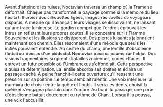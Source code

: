 Avant d'atteindre les ruines, Noctuvian traversa un champ où la Trame se déformait.
Chaque pas transformait le paysage comme si la mémoire du lieu hésitait.
Il croisa des silhouettes figées, images résiduelles de voyageurs disparus.
À mesure qu'il avançait, leurs visages se dissolvaient, ne laissant qu'une trace lumineuse.
Le gardien comprit que l'endroit éprouvait les intrus en reflétant leurs propres doutes.
Il se concentra sur la Flamme Souveraine et les illusions se dissipèrent.
Des pierres luisantes jalonnaient maintenant son chemin.
Elles résonnaient d'une mélodie que seuls les initiés pouvaient entendre.
Au centre du champ, une lentille d'obsidienne flottait au-dessus d'un piédestal.
Noctuvian posa sa paume sur l'objet.
Des visions fragmentaires surgirent : batailles anciennes, codes effacés.
Il entrevit un futur possible où l'Umbranexus s'effondrait.
Cette perspective aiguisa sa détermination.
La lentille absorba ses doutes et éclaira un passage caché.
À peine franchit-il cette ouverture qu'il ressentit une pression sur sa poitrine.
Le temps semblait ralentir.
Une voix intérieure lui murmura de choisir entre la quête et l'oubli.
Il serra les dents, choisit la quête et s'engagea plus loin dans l'ombre.
Au bout du passage, une porte d'obsidienne battait doucement au rythme du Chant.
Lorsqu'il la poussa, une voix l'accueillit.
